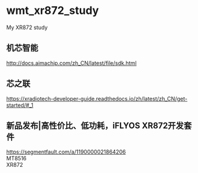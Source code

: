 # wmt_xr872_study
My XR872 study

## 机芯智能  
http://docs.aimachip.com/zh_CN/latest/file/sdk.html  

## 芯之联  
https://xradiotech-developer-guide.readthedocs.io/zh/latest/zh_CN/get-started/#_1  

## 新品发布|高性价比、低功耗，iFLYOS XR872开发套件  
https://segmentfault.com/a/1190000021864206  
MT8516  
XR872  
